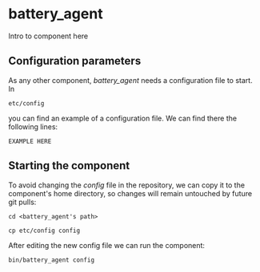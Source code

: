 # battery_agent
Intro to component here


## Configuration parameters
As any other component, *battery_agent* needs a configuration file to start. In
```
etc/config
```
you can find an example of a configuration file. We can find there the following lines:
```
EXAMPLE HERE
```

## Starting the component
To avoid changing the *config* file in the repository, we can copy it to the component's home directory, so changes will remain untouched by future git pulls:

```
cd <battery_agent's path> 
```
```
cp etc/config config
```

After editing the new config file we can run the component:

```
bin/battery_agent config
```
